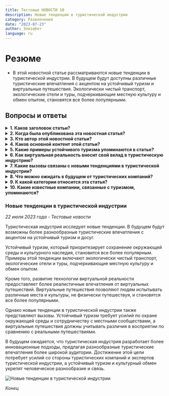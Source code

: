 ```yaml
---
title: Тестовые НОВОСТИ 10
description: Новые тенденции в туристической индустрии
category: Развлечения
date: "2023-07-23"
author: Элизабет
language: ru
---
```


# Резюме

- В этой новостной статье рассматриваются новые тенденции в туристической индустрии. В будущем будут доступны различные туристические впечатления с акцентом на устойчивый туризм и виртуальные путешествия. Экологически чистый транспорт, экологические отели и туры, подчеркивающие местную культуру и обмен опытом, становятся все более популярными.

## Вопросы и ответы

<details>
    <summary><b>1. Каков заголовок статьи?</b></summary>
            Тестовые НОВОСТИ 10
</details>
<details>
    <summary><b>2. Когда была опубликована эта новостная статья?</b></summary>
            23 июля 2023 года
</details>
<details>
    <summary><b>3. Кто автор этой новостной статьи?</b></summary>
            Элизабет
</details>
<details>
    <summary><b>4. Каков основной контент этой статьи?</b></summary>
            В этой статье обсуждаются новые тенденции в туристической индустрии с акцентом на устойчивый туризм и виртуальные реальности.
</details>
<details>
    <summary><b>5. Какие примеры устойчивого туризма упоминаются в статье?</b></summary>
            Примеры устойчивого туризма, упоминаемые в статье, включают экологически чистый транспорт, экологические отели и туры, подчеркивающие местную культуру и обмен опытом.
</details>
<details>
    <summary><b>6. Как виртуальная реальность вносит свой вклад в туристическую индустрию?</b></summary>
            Виртуальная реальность позволяет людям испытывать различные места и культуры, не путешествуя физически, предоставляя реалистичные впечатления от виртуальных путешествий.
</details>
<details>
    <summary><b>7. Какие вызовы связаны с новыми тенденциями в туристической индустрии?</b></summary>
            Новые тенденции в туристической индустрии требуют охраны окружающей среды и сотрудничества с местными сообществами для устойчивого туризма. Кроме того, виртуальные путешествия должны учитывать различия в восприятии по сравнению с реальными путешествиями.
</details>
<details>
    <summary><b>8. Что можно ожидать в будущем от туристических компаний?</b></summary>
            В будущем от туристических компаний ожидаются более инновационные разработки, предлагающие разнообразные туристические впечатления более широкой аудитории. Достижение этой цели потребует усилий со стороны туристических компаний и экспертов туристической индустрии, в то время как устойчивый туризм и культурный обмен укрепят человеческое разнообразие и связь.
</details>
<details>
    <summary><b>9. К какой категории относится эта статья?</b></summary>
            Развлечения
</details>
<details>
    <summary><b>10. Какие известные компании, связанные с туризмом, упоминаются?</b></summary>
            Некоторые известные компании, связанные с туризмом, включают Airbnb, Uber и Hotels.com, среди других.
</details>

### Новые тенденции в туристической индустрии

_22 июля 2023 года - Тестовые новости_

Туристическая индустрия исследует новые тенденции. В будущем будут возможны более разнообразные туристические впечатления с акцентом на устойчивый туризм и досуг.

Устойчивый туризм, который приоритезирует сохранение окружающей среды и культурного наследия, становится все более популярным. Примеры этой тенденции включают экологически чистый транспорт, экологические отели и туры, подчеркивающие местную культуру и обмен опытом.

Кроме того, развитие технологии виртуальной реальности предоставляет более реалистичные впечатления от виртуальных путешествий. Виртуальные путешествия позволяют людям испытывать различные места и культуры, не физически путешествуя, и становятся все более популярными.

Однако новые тенденции в туристической индустрии также представляют вызовы. Устойчивый туризм требует усилий по охране окружающей среды и сотрудничеству с местными сообществами, а виртуальные путешествия должны учитывать различия в восприятии по сравнению с реальными путешествиями.

В будущем ожидается, что туристическая индустрия разработает более инновационные подходы, предлагая разнообразные туристические впечатления более широкой аудитории. Достижение этой цели потребует усилий со стороны туристических компаний и экспертов туристической индустрии, а устойчивый туризм и культурный обмен укрепят человеческое разнообразие и связь.

![Новые тенденции в туристической индустрии](https://images.unsplash.com/photo-1527631746610-bca00a040d60?ixlib=rb-4.0.3&ixid=M3wxMjA3fDB8MHxzZWFyY2h8Nnx8dHJhdmVsfGVufDB8fDB8fHww&auto=format&fit=crop&w=500&q=60)

_Конец_
